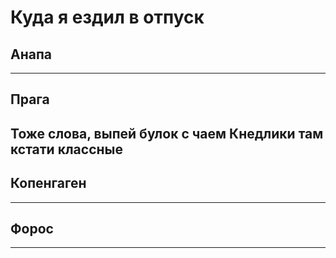# Куда я ездил в отпуск

## Анапа

---

## Прага
Тоже слова, выпей булок с чаем
Кнедлики там кстати классные
---

## Копенгаген

---
## Форос

---